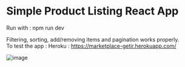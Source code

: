 # Simple Product Listing React App

Run with : npm run dev <br />


Filtering, sorting, add/removing items and pagination works properly. <br />
To test the app : Heroku : https://marketplace-getir.herokuapp.com/ <br />

![image](https://user-images.githubusercontent.com/37406645/196297847-8c95b050-b795-4df7-93ec-c1c8e9563c38.png) 
